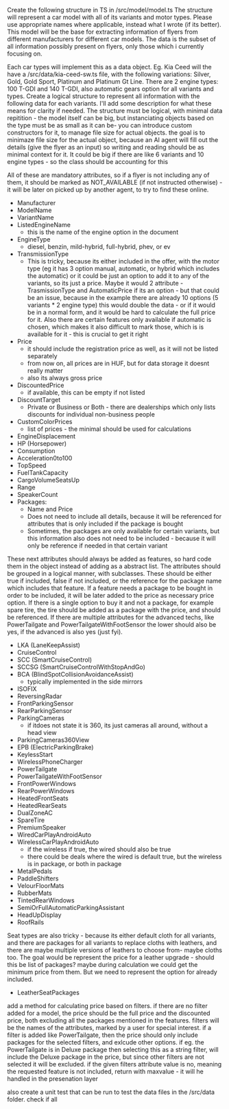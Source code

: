 Create the following structure in TS in /src/model/model.ts
The structure will represent a car model with all of its variants and motor types. Please use appropriate names where applicable, instead what I wrote (if its better). This model will be the base for extracting information of flyers from different manufacturers for different car models. The data is the subset of all information possibly present on flyers, only those which i currently focusing on. 

Each car types will implement this as a data object. Eg. Kia Ceed will the have a /src/data/kia-ceed-sw.ts file, with the following variations: Silver, Gold, Gold Sport, Platinum and Platinum Gt Line. There are 2 engine types: 100 T-GDI and 140 T-GDI, also automatic gears option for all variants and types. Create a logical structure to represent all information with the following data for each variants. I'll add some description for what these means for clarity if needed. The structure must be logical, with minimal data repitition - the model itself can be big, but instanciating objects based on the type must be as small as it can be- you can introduce custom constructors for it, to manage file size for actual objects. the goal is to minimaze file size for the actual object, because an AI agent will fill out the details (give the flyer as an input) so writing and reading should be as minimal context for it. It could be big if there are like 6 variants and 10 engine types - so the class should be accounting for this

All of these are mandatory attributes, so if a flyer is not including any of them, it should be marked as NOT_AVAILABLE (if not instructed otherwise) - it will be later on picked up by another agent, to try to find these online. 

- Manufacturer
- ModelName
- VariantName
- ListedEngineName
    - this is the name of the engine option in the document
- EngineType
    - diesel, benzin, mild-hybrid, full-hybrid, phev, or ev
- TransmissionType
    - This is tricky, because its either included in the offer, with the motor type (eg it has 3 option manual, automatic, or hybrid which includes the automatic) or it could be just an option to add it to any of the variants, so its just a price. Maybe it would 2 attribute - TrasmissionType and AutomaticPrice if its an option - but that could be an issue, because in the example there are already 10 options (5 variants * 2 engine type) this would double the data - or if it would be in a normal form, and it would be hard to calculate the full price for it. Also there are certain features only available if automatic is chosen, which makes it also difficult to mark those, which is is available for it - this is crucial to get it right 
- Price
    - it should include the registration price as well, as it will not be listed separately 
    - from now on, all prices are in HUF, but for data storage it doesnt really matter
    - also its always gross price
- DiscountedPrice 
    - if available, this can be empty if not listed
- DiscountTarget
    - Private or Business or Both - there are dealerships which only lists discounts for individual non-business people
- CustomColorPrices
    - list of prices - the minimal should be used for calculations
- EngineDisplacement
- HP (Horsepower)
- Consumption
- Acceleration0to100
- TopSpeed
- FuelTankCapacity
- CargoVolumeSeatsUp
- Range
- SpeakerCount
- Packages: 
    - Name and Price
    - Does not need to include all details, because it will be referenced for attributes that is only included if the package is bought
    - Sometimes, the packages are only available for certain variants, but this information also does not need to be included - because it will only be reference if needed in that certain variant



These next attributes should always be added as features, so hard code them in the object instead of adding as a abstract list. The attributes should be grouped in a logical manner, with subclasses. These should be either true if included, false if not included, or the reference for the package name which includes that feature. If a feature needs a package to be bought in order to be included, it will be later added to the price as necessary price option. If there is a single option to buy it and not a package, for example spare tire, the tire should be added as a package with the price, and should be referenced. If there are multiple attributes for the advanced techs, like PowerTailgate and PowerTailgateWithFootSensor the lower should also be yes, if the advanced is also yes (just fyi). 

- LKA (LaneKeepAssist)
- CruiseControl
- SCC (SmartCruiseControl)
- SCCSG (SmartCruiseControlWithStopAndGo)
- BCA (BlindSpotCollisionAvoidanceAssist)
    - typically implemented in the side mirrors
- ISOFIX
- ReversingRadar
- FrontParkingSensor
- RearParkingSensor
- ParkingCameras
    - if itdoes not state it is 360, its just cameras all around, without a head view
- ParkingCameras360View
- EPB (ElectricParkingBrake)
- KeylessStart
- WirelessPhoneCharger
- PowerTailgate
- PowerTailgateWithFootSensor
- FrontPowerWindows
- RearPowerWindows
- HeatedFrontSeats
- HeatedRearSeats
- DualZoneAC
- SpareTire
- PremiumSpeaker
- WiredCarPlayAndroidAuto
- WirelessCarPlayAndroidAuto
    - if the wireless if true, the wired should also be true
    - there could be deals where the wired is default true, but the wireless is in package, or both in package
- MetalPedals
- PaddleShifters
- VelourFloorMats
- RubberMats
- TintedRearWindows
- SemiOrFullAutomaticParkingAssistant
- HeadUpDisplay
- RoofRails


Seat types are also tricky - because its either default cloth for all variants, and there are packages for all variants to replace cloths with leathers, and there are maybe multiple versions of leathers to choose from- maybe cloths too. The goal would be represent the price for a leather upgrade - should this be list of packages? maybe during calculation we could get the minimum price from them. But we need to represent the option for already included. 

- LeatherSeatPackages

add a method for calculating price based on filters. if there are no filter added for a model, the price should be the full price and the discounted price, both excluding all the packages mentioned in the features. filters will be the names of the attributes, marked by a user for special interest. if a filter is added like PowerTailgate, then the price should only include packages for the selected filters, and exlcude other options. if eg. the PowerTailgate is in Deluxe package then selecting this as a string filter, will include the Deluxe package in the price, but since other filters are not selected it will be excluded. if the given filters attribute value is no, meaning the requested feature is not included, return with maxvalue - it will he handled in the presenation layer


also create a unit test that can be run to test the data files in the /src/data folder. check if all 